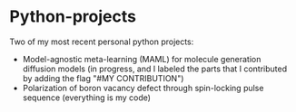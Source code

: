 # Python-projects
Two of my most recent personal python projects: 
- Model-agnostic meta-learning (MAML) for molecule generation diffusion models (in progress, and I labeled the parts that I contributed by adding the flag "#MY CONTRIBUTION")
- Polarization of boron vacancy defect through spin-locking pulse sequence (everything is my code)
